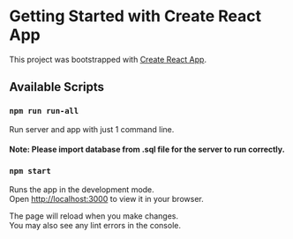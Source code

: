 # Getting Started with Create React App

This project was bootstrapped with [Create React App](https://github.com/facebook/create-react-app).

## Available Scripts

### `npm run run-all`

Run server and app with just 1 command line.
#### Note: Please import database from .sql file for the server to run correctly.

### `npm start`

Runs the app in the development mode.\
Open [http://localhost:3000](http://localhost:3000) to view it in your browser.

The page will reload when you make changes.\
You may also see any lint errors in the console.
